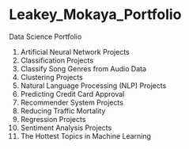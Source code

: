 # Leakey_Mokaya_Portfolio
Data Science Portfolio

1.	Artificial Neural Network Projects
2.	Classification Projects
3.	Classify Song Genres from Audio Data
4.	Clustering Projects
5.	Natural Language Processing (NLP) Projects
6.	Predicting Credit Card Approval
7.	Recommender System Projects
8.	Reducing Traffic Mortality
9.	Regression Projects
10.	Sentiment Analysis Projects
11.	The Hottest Topics in Machine Learning
